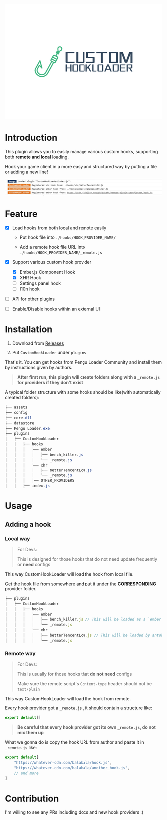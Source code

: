 ![logo](https://raw.githubusercontent.com/BakaFT/CustomHookLoader/assets/logo.svg)

# Introduction

This plugin allows you to easily manage various custom hooks, supporting both **remote and local** loading.

Hook your game client in a more easy and structured way by putting a file or adding a new line!

![console](https://raw.githubusercontent.com/BakaFT/CustomHookLoader/assets/console.jpg)

# Feature 

- [x] Load hooks from both local and remote easily

  - Put hook file into `./hooks/HOOK_PROVIDER_NAME/`

  - Add a remote hook file URL into `./hooks/HOOK_PROVIDER_NAME/_remote.js`
- [x] Support various custom hook provider

  - [x] Ember.js Component Hook
  - [x] XHR Hook
  - [ ] Settings panel hook
  - [ ] l10n hook
- [ ] API for other plugins
- [ ] Enable/Disable hooks within an external UI

# Installation

1. Download from [Releases](https://github.com/BakaFT/CustomHookLoader/releases)

2. Put `CustomHookLoader` under `plugins`

That's it. You can get hooks from Pengu Loader Community and install them by instructions given by authors.

> **After first run, this plugin will create folders along with a `_remote.js` for providers if they don't exist**

A typical folder structure with some hooks should be like(with automatically created folders):

```powershell
├── assets
├── config
├── core.dll
├── datastore
├── Pengu Loader.exe
├── plugins
│   ├── CustomHookLoader
│   │   ├── hooks
│   │   │   ├── ember
│   │   │   │   ├── bench_killer.js
│   │   │   │   └── _remote.js
│   │   │   └── xhr
│   │   │   │   ├── betterTencentLcu.js
│   │   │   │   └── _remote.js
│	│	│	│── OTHER_PROVIDERS
│   │   ├── index.js
```

# Usage

## Adding a hook

### Local way

> For Devs:
>
> This is designed for those hooks that do not need update frequently or **need** configs

This way CustomHookLoader will load the hook from local file.

Get the hook file from somewhere and put it under the **CORRESPONDING** provider folder.

```javascript
├── plugins
│   ├── CustomHookLoader
│   │   ├── hooks
│   │   │   ├── ember
│   │   │   │   ├── bench_killer.js // This will be loaded as a `ember` hook
│   │   │   │   └── _remote.js
│   │   │   └── xhr
│   │   │   │   ├── betterTencentLcu.js // This will be loaded by antoher provider `xhr`
│   │   │   │   └── _remote.js
```

### Remote way

> For Devs:
>
> This is usually for those hooks that **do not need** configs
>
> Make sure the remote script's `Content-type` header should not be `text/plain`

This way CustomHookLoader will load the hook from remote.

Every hook provider got a `_remote.js` , it should contain a structure like:

```javascript
export default[]
```

> **Be careful that every hook provider got its own `_remote.js`, do not mix them up**

What we gonna do is copy the hook URL from author and paste it in `_remote.js` like:

```javascript
export default[
    "https://whatever-cdn.com/balabala/hook.js",
    "https://whatever-cdn.com/balabala/another_hook.js",
    // and more
]
```

# Contribution

I'm willing to see any PRs including docs and new hook providers :)
